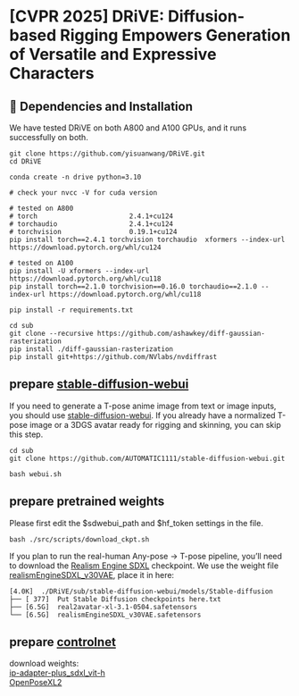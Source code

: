 # [CVPR 2025] DRiVE: Diffusion-based Rigging Empowers Generation of Versatile and Expressive Characters

## 🔧 Dependencies and Installation
We have tested DRiVE on both A800 and A100 GPUs, and it runs successfully on both.


```
git clone https://github.com/yisuanwang/DRiVE.git
cd DRiVE

conda create -n drive python=3.10

# check your nvcc -V for cuda version

# tested on A800
# torch                       2.4.1+cu124
# torchaudio                  2.4.1+cu124
# torchvision                 0.19.1+cu124
pip install torch==2.4.1 torchvision torchaudio  xformers --index-url https://download.pytorch.org/whl/cu124

# tested on A100
pip install -U xformers --index-url https://download.pytorch.org/whl/cu118 
pip install torch==2.1.0 torchvision==0.16.0 torchaudio==2.1.0 --index-url https://download.pytorch.org/whl/cu118

pip install -r requirements.txt

cd sub
git clone --recursive https://github.com/ashawkey/diff-gaussian-rasterization
pip install ./diff-gaussian-rasterization
pip install git+https://github.com/NVlabs/nvdiffrast
```



## prepare [stable-diffusion-webui](https://github.com/AUTOMATIC1111/stable-diffusion-webui)
If you need to generate a T-pose anime image from text or image inputs, you should use [stable-diffusion-webui](https://github.com/AUTOMATIC1111/stable-diffusion-webui).
If you already have a normalized T-pose image or a 3DGS avatar ready for rigging and skinning, you can skip this step.



```
cd sub
git clone https://github.com/AUTOMATIC1111/stable-diffusion-webui.git

bash webui.sh
```

## prepare pretrained weights
Please first edit the $sdwebui_path and $hf_token settings in the file.
```
bash ./src/scripts/download_ckpt.sh
```
If you plan to run the real-human Any-pose → T-pose pipeline, you’ll need to download the [Realism Engine SDXL](https://civitai.com/models/152525/realism-engine-sdxl) checkpoint.
We use the weight file [realismEngineSDXL_v30VAE](https://civitai.com/api/download/models/293240?type=Model&format=SafeTensor&size=pruned&fp=fp16), place it in here:
```
[4.0K]  ./DRiVE/sub/stable-diffusion-webui/models/Stable-diffusion
├── [ 377]  Put Stable Diffusion checkpoints here.txt
├── [6.5G]  real2avatar-xl-3.1-0504.safetensors
└── [6.5G]  realismEngineSDXL_v30VAE.safetensors
```


## prepare [controlnet](https://github.com/Mikubill/sd-webui-controlnet?tab=readme-ov-file#installation)
download weights:\
[ip-adapter-plus_sdxl_vit-h](https://huggingface.co/h94/IP-Adapter/tree/main/sdxl_models) \
[OpenPoseXL2](https://huggingface.co/thibaud/controlnet-openpose-sdxl-1.0/tree/main)

